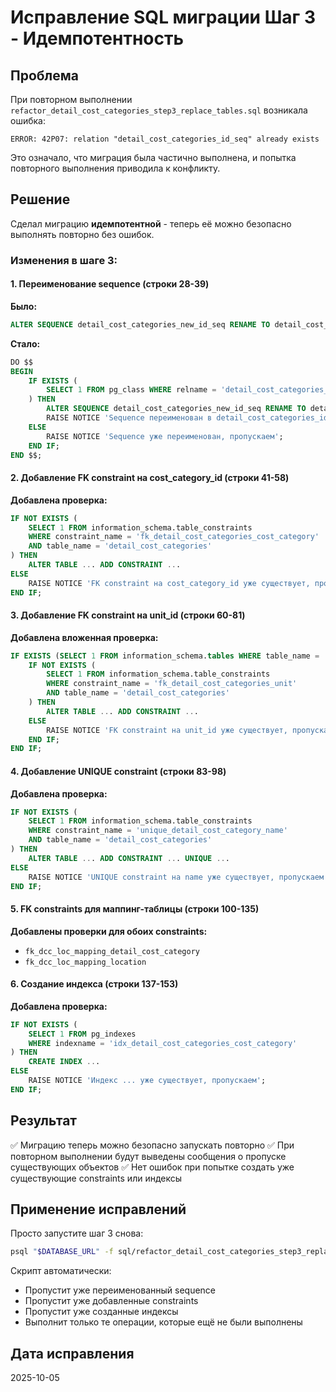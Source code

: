 # Исправление SQL миграции Шаг 3 - Идемпотентность

## Проблема
При повторном выполнении `refactor_detail_cost_categories_step3_replace_tables.sql` возникала ошибка:
```
ERROR: 42P07: relation "detail_cost_categories_id_seq" already exists
```

Это означало, что миграция была частично выполнена, и попытка повторного выполнения приводила к конфликту.

## Решение
Сделал миграцию **идемпотентной** - теперь её можно безопасно выполнять повторно без ошибок.

### Изменения в шаге 3:

#### 1. Переименование sequence (строки 28-39)
**Было:**
```sql
ALTER SEQUENCE detail_cost_categories_new_id_seq RENAME TO detail_cost_categories_id_seq;
```

**Стало:**
```sql
DO $$
BEGIN
    IF EXISTS (
        SELECT 1 FROM pg_class WHERE relname = 'detail_cost_categories_new_id_seq' AND relkind = 'S'
    ) THEN
        ALTER SEQUENCE detail_cost_categories_new_id_seq RENAME TO detail_cost_categories_id_seq;
        RAISE NOTICE 'Sequence переименован в detail_cost_categories_id_seq';
    ELSE
        RAISE NOTICE 'Sequence уже переименован, пропускаем';
    END IF;
END $$;
```

#### 2. Добавление FK constraint на cost_category_id (строки 41-58)
**Добавлена проверка:**
```sql
IF NOT EXISTS (
    SELECT 1 FROM information_schema.table_constraints
    WHERE constraint_name = 'fk_detail_cost_categories_cost_category'
    AND table_name = 'detail_cost_categories'
) THEN
    ALTER TABLE ... ADD CONSTRAINT ...
ELSE
    RAISE NOTICE 'FK constraint на cost_category_id уже существует, пропускаем';
END IF;
```

#### 3. Добавление FK constraint на unit_id (строки 60-81)
**Добавлена вложенная проверка:**
```sql
IF EXISTS (SELECT 1 FROM information_schema.tables WHERE table_name = 'units') THEN
    IF NOT EXISTS (
        SELECT 1 FROM information_schema.table_constraints
        WHERE constraint_name = 'fk_detail_cost_categories_unit'
        AND table_name = 'detail_cost_categories'
    ) THEN
        ALTER TABLE ... ADD CONSTRAINT ...
    ELSE
        RAISE NOTICE 'FK constraint на unit_id уже существует, пропускаем';
    END IF;
END IF;
```

#### 4. Добавление UNIQUE constraint (строки 83-98)
**Добавлена проверка:**
```sql
IF NOT EXISTS (
    SELECT 1 FROM information_schema.table_constraints
    WHERE constraint_name = 'unique_detail_cost_category_name'
    AND table_name = 'detail_cost_categories'
) THEN
    ALTER TABLE ... ADD CONSTRAINT ... UNIQUE ...
ELSE
    RAISE NOTICE 'UNIQUE constraint на name уже существует, пропускаем';
END IF;
```

#### 5. FK constraints для маппинг-таблицы (строки 100-135)
**Добавлены проверки для обоих constraints:**
- `fk_dcc_loc_mapping_detail_cost_category`
- `fk_dcc_loc_mapping_location`

#### 6. Создание индекса (строки 137-153)
**Добавлена проверка:**
```sql
IF NOT EXISTS (
    SELECT 1 FROM pg_indexes
    WHERE indexname = 'idx_detail_cost_categories_cost_category'
) THEN
    CREATE INDEX ...
ELSE
    RAISE NOTICE 'Индекс ... уже существует, пропускаем';
END IF;
```

## Результат
✅ Миграцию теперь можно безопасно запускать повторно
✅ При повторном выполнении будут выведены сообщения о пропуске существующих объектов
✅ Нет ошибок при попытке создать уже существующие constraints или индексы

## Применение исправлений
Просто запустите шаг 3 снова:
```bash
psql "$DATABASE_URL" -f sql/refactor_detail_cost_categories_step3_replace_tables.sql
```

Скрипт автоматически:
- Пропустит уже переименованный sequence
- Пропустит уже добавленные constraints
- Пропустит уже созданные индексы
- Выполнит только те операции, которые ещё не были выполнены

## Дата исправления
2025-10-05
